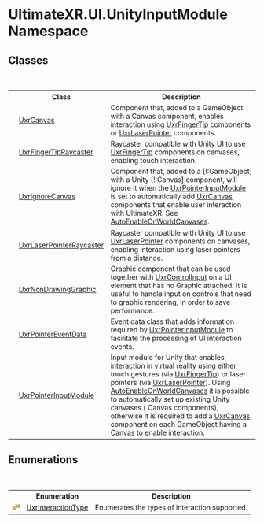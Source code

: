 # UltimateXR.UI.UnityInputModule Namespace

## Classes
&nbsp;<table><tr><th></th><th>Class</th><th>Description</th></tr><tr><td>![Public class](media/pubclass.gif "Public class")</td><td><a href="T_UltimateXR_UI_UnityInputModule_UxrCanvas">UxrCanvas</a></td><td>
Component that, added to a GameObject with a Canvas component, enables interaction using <a href="T_UltimateXR_UI_UxrFingerTip">UxrFingerTip</a> components or <a href="T_UltimateXR_UI_UxrLaserPointer">UxrLaserPointer</a> components.</td></tr><tr><td>![Public class](media/pubclass.gif "Public class")</td><td><a href="T_UltimateXR_UI_UnityInputModule_UxrFingerTipRaycaster">UxrFingerTipRaycaster</a></td><td>
Raycaster compatible with Unity UI to use <a href="T_UltimateXR_UI_UxrFingerTip">UxrFingerTip</a> components on canvases, enabling touch interaction.</td></tr><tr><td>![Public class](media/pubclass.gif "Public class")</td><td><a href="T_UltimateXR_UI_UnityInputModule_UxrIgnoreCanvas">UxrIgnoreCanvas</a></td><td>
Component that, added to a [!:GameObject] with a Unity [!:Canvas] component, will ignore it when the <a href="T_UltimateXR_UI_UnityInputModule_UxrPointerInputModule">UxrPointerInputModule</a> is set to automatically add <a href="T_UltimateXR_UI_UnityInputModule_UxrCanvas">UxrCanvas</a> components that enable user interaction with UltimateXR. See <a href="P_UltimateXR_UI_UnityInputModule_UxrPointerInputModule_AutoEnableOnWorldCanvases">AutoEnableOnWorldCanvases</a>.</td></tr><tr><td>![Public class](media/pubclass.gif "Public class")</td><td><a href="T_UltimateXR_UI_UnityInputModule_UxrLaserPointerRaycaster">UxrLaserPointerRaycaster</a></td><td>
Raycaster compatible with Unity UI to use <a href="T_UltimateXR_UI_UxrLaserPointer">UxrLaserPointer</a> components on canvases, enabling interaction using laser pointers from a distance.</td></tr><tr><td>![Public class](media/pubclass.gif "Public class")</td><td><a href="T_UltimateXR_UI_UnityInputModule_UxrNonDrawingGraphic">UxrNonDrawingGraphic</a></td><td>
Graphic component that can be used together with <a href="T_UltimateXR_UI_UnityInputModule_Controls_UxrControlInput">UxrControlInput</a> on a UI element that has no Graphic attached. It is useful to handle input on controls that need to graphic rendering, in order to save performance.</td></tr><tr><td>![Public class](media/pubclass.gif "Public class")</td><td><a href="T_UltimateXR_UI_UnityInputModule_UxrPointerEventData">UxrPointerEventData</a></td><td>
Event data class that adds information required by <a href="T_UltimateXR_UI_UnityInputModule_UxrPointerInputModule">UxrPointerInputModule</a> to facilitate the processing of UI interaction events.</td></tr><tr><td>![Public class](media/pubclass.gif "Public class")</td><td><a href="T_UltimateXR_UI_UnityInputModule_UxrPointerInputModule">UxrPointerInputModule</a></td><td>
Input module for Unity that enables interaction in virtual reality using either touch gestures (via <a href="T_UltimateXR_UI_UxrFingerTip">UxrFingerTip</a>) or laser pointers (via <a href="T_UltimateXR_UI_UxrLaserPointer">UxrLaserPointer</a>). Using <a href="P_UltimateXR_UI_UnityInputModule_UxrPointerInputModule_AutoEnableOnWorldCanvases">AutoEnableOnWorldCanvases</a> it is possible to automatically set up existing Unity canvases ( Canvas components), otherwise it is required to add a <a href="T_UltimateXR_UI_UnityInputModule_UxrCanvas">UxrCanvas</a> component on each GameObject having a Canvas to enable interaction.</td></tr></table>

## Enumerations
&nbsp;<table><tr><th></th><th>Enumeration</th><th>Description</th></tr><tr><td>![Public enumeration](media/pubenumeration.gif "Public enumeration")</td><td><a href="T_UltimateXR_UI_UnityInputModule_UxrInteractionType">UxrInteractionType</a></td><td>
Enumerates the types of interaction supported.</td></tr></table>&nbsp;
